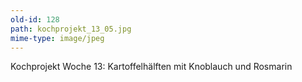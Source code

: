```yaml
---
old-id: 128
path: kochprojekt_13_05.jpg
mime-type: image/jpeg
---
```

Kochprojekt Woche 13:
Kartoffelhälften mit Knoblauch und Rosmarin
